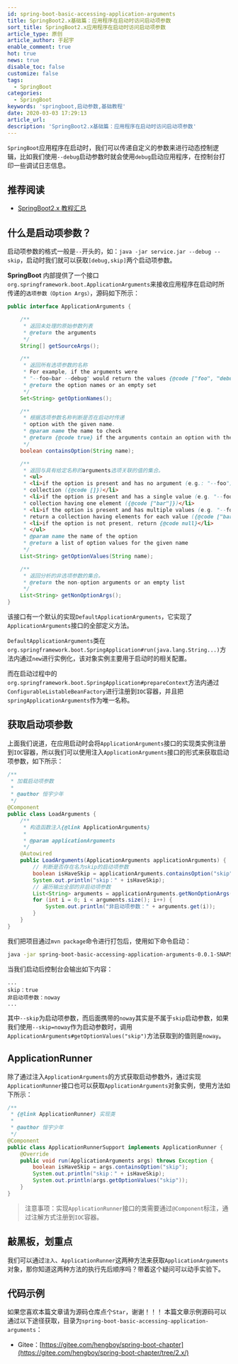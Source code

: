 ```yaml
---
id: spring-boot-basic-accessing-application-arguments
title: SpringBoot2.x基础篇：应用程序在启动时访问启动项参数
sort_title: SpringBoot2.x应用程序在启动时访问启动项参数
article_type: 原创
article_author: 于起宇
enable_comment: true
hot: true
news: true
disable_toc: false
customize: false
tags:
  - SpringBoot
categories:
  - SpringBoot
keywords: 'springboot,启动参数,基础教程'
date: 2020-03-03 17:29:13
article_url:
description: 'SpringBoot2.x基础篇：应用程序在启动时访问启动项参数'
---
```


`SpringBoot`应用程序在启动时，我们可以传递自定义的参数来进行动态控制逻辑，比如我们使用`--debug`启动参数时就会使用`debug`启动应用程序，在控制台打印一些调试日志信息。

## 推荐阅读
- [SpringBoot2.x 教程汇总](http://blog.yuqiyu.com/spring-boot-2-x-articles.html)

## 什么是启动项参数？

启动项参数的格式一般是`--`开头的，如：`java -jar service.jar --debug --skip`，启动时我们就可以获取`[debug,skip]`两个启动项参数。



**SpringBoot** 内部提供了一个接口`org.springframework.boot.ApplicationArguments`来接收应用程序在启动时所传递的`选项参数（Option Args）`，源码如下所示：

```java
public interface ApplicationArguments {

	/**
	 * 返回未处理的原始参数列表
	 * @return the arguments
	 */
	String[] getSourceArgs();

	/**
	 * 返回所有选项参数的名称 
	 * For example, if the arguments were
	 * "--foo=bar --debug" would return the values {@code ["foo", "debug"]}.
	 * @return the option names or an empty set
	 */
	Set<String> getOptionNames();

	/**
	 * 根据选项参数名称判断是否在启动时传递
	 * option with the given name.
	 * @param name the name to check
	 * @return {@code true} if the arguments contain an option with the given name
	 */
	boolean containsOption(String name);

	/**
	 * 返回与具有给定名称的arguments选项关联的值的集合。
	 * <ul>
	 * <li>if the option is present and has no argument (e.g.: "--foo"), return an empty
	 * collection ({@code []})</li>
	 * <li>if the option is present and has a single value (e.g. "--foo=bar"), return a
	 * collection having one element ({@code ["bar"]})</li>
	 * <li>if the option is present and has multiple values (e.g. "--foo=bar --foo=baz"),
	 * return a collection having elements for each value ({@code ["bar", "baz"]})</li>
	 * <li>if the option is not present, return {@code null}</li>
	 * </ul>
	 * @param name the name of the option
	 * @return a list of option values for the given name
	 */
	List<String> getOptionValues(String name);

	/**
	 * 返回分析的非选项参数的集合。
	 * @return the non-option arguments or an empty list
	 */
	List<String> getNonOptionArgs();
}
```



该接口有一个默认的实现`DefaultApplicationArguments`，它实现了`ApplicationArguments`接口的全部定义方法。

`DefaultApplicationArguments`类在`org.springframework.boot.SpringApplication#run(java.lang.String...)`方法内通过`new`进行实例化，该对象实例主要用于启动时的相关配置。

而在启动过程中的`org.springframework.boot.SpringApplication#prepareContext`方法内通过`ConfigurableListableBeanFactory`进行注册到`IOC`容器，并且把`springApplicationArguments`作为唯一名称。

## 获取启动项参数

上面我们说道，在应用启动时会将`ApplicationArguments`接口的实现类实例注册到`IOC`容器，所以我们可以使用注入`ApplicationArguments`接口的形式来获取启动项参数，如下所示：

```java
/**
 * 加载启动项参数
 *
 * @author 恒宇少年
 */
@Component
public class LoadArguments {
    /**
     * 构造函数注入{@link ApplicationArguments}
     *
     * @param applicationArguments
     */
    @Autowired
    public LoadArguments(ApplicationArguments applicationArguments) {
        // 判断是否存在名为skip的启动项参数 
        boolean isHaveSkip = applicationArguments.containsOption("skip");
        System.out.println("skip：" + isHaveSkip);
        // 遍历输出全部的非启动项参数
        List<String> arguments = applicationArguments.getNonOptionArgs();
        for (int i = 0; i < arguments.size(); i++) {
            System.out.println("非启动项参数：" + arguments.get(i));
        }
    }
}
```

我们把项目通过`mvn package`命令进行打包后，使用如下命令启动：

```bash
java -jar spring-boot-basic-accessing-application-arguments-0.0.1-SNAPSHOT.jar --skip noway
```

当我们启动后控制台会输出如下内容：

```
...
skip：true
非启动项参数：noway
...
```

其中`--skip`为启动项参数，而后面携带的`noway`其实是不属于`skip`启动参数，如果我们使用`--skip=noway`作为启动参数时，调用`ApplicationArguments#getOptionValues("skip")`方法获取到的值则是`noway`。



## ApplicationRunner



除了通过注入`ApplicationArguments`的方式获取启动参数外，通过实现`ApplicationRunner`接口也可以获取`ApplicationArguments`对象实例，使用方法如下所示：

```java
/**
 * {@link ApplicationRunner} 实现类
 *
 * @author 恒宇少年
 */
@Component
public class ApplicationRunnerSupport implements ApplicationRunner {
    @Override
    public void run(ApplicationArguments args) throws Exception {
        boolean isHaveSkip = args.containsOption("skip");
        System.out.println("skip：" + isHaveSkip);
        System.out.println(args.getOptionValues("skip"));
    }
}
```

> 注意事项：实现`ApplicationRunner`接口的类需要通过`@Component`标注，通过注解方式注册到`IOC`容器。



## 敲黑板，划重点

我们可以通过`注入`、`ApplicationRunner`这两种方法来获取`ApplicationArguments`对象，那你知道这两种方法的执行先后顺序吗？带着这个疑问可以动手实验下。



## 代码示例

如果您喜欢本篇文章请为源码仓库点个`Star`，谢谢！！！
本篇文章示例源码可以通过以下途径获取，目录为`spring-boot-basic-accessing-application-arguments`：

- Gitee：[https://gitee.com/hengboy/spring-boot-chapter](https://gitee.com/hengboy/spring-boot-chapter/tree/2.x/)